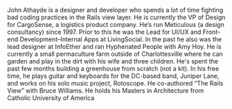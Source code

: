 John Athayde is a designer and developer who spends a lot of time fighting bad coding practices in the Rails view layer. He is currently the VP of Design for CargoSense, a logistics product company. He’s run Meticulous (a design consultancy) since 1997. Prior to this he was the Lead for UI/UX and Front-end Development–Internal Apps at LivingSocial. In the past he also was the lead designer at InfoEther and ran Hyphenated People with Amy Hoy. He is currently a small permaculture farm outside of Charlottesville where he can garden and play in the dirt with his wife and three children. He's spent the past few months building a greenhouse from scratch (not a kit). In his free time, he plays guitar and keyboards for the DC-based band, Juniper Lane, and works on his solo music project, Rotoscope. He co-authored “The Rails View” with Bruce Williams. He holds his Masters in Architecture from Catholic University of America